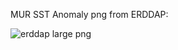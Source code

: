 
MUR SST Anomaly png from ERDDAP:

![erddap large
png](https://coastwatch.pfeg.noaa.gov/erddap/griddap/jplMURSST41anom1day.largePng?sstAnom%5B\(2018-11-18T09:00:00Z\)%5D%5B\(18.0\):\(31.0\)%5D%5B\(-98.0\):\(-79.0\)%5D&.draw=surface&.vars=longitude%7Clatitude%7CsstAnom&.colorBar=%7C%7C%7C%7C%7C&.bgColor=0xffccccff)
